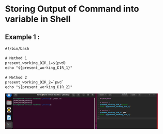 
# Storing Output of Command into variable in Shell

## Example 1 : 
```
#!/bin/bash

# Method 1
present_working_DIR_1=$(pwd)
echo "${present_working_DIR_1}"

# Method 2
present_working_DIR_2=`pwd`
echo "${present_working_DIR_2}"

```

<img src="https://github.com/Harsh971/Shell-Scripts/blob/main/0%20-%20Concepts/6%20-%20Storing%20Output%20of%20Command%20into%20variable/image1.png">
